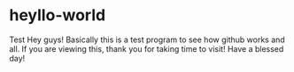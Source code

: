 # heyllo-world
Test
Hey guys!
Basically this is a test program to see how github works and all.
If you are viewing this, thank you for taking time to visit!
Have a blessed day!
